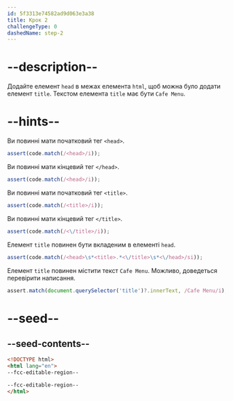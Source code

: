 ```yaml
---
id: 5f3313e74582ad9d063e3a38
title: Крок 2
challengeType: 0
dashedName: step-2
---
```


# --description--

Додайте елемент `head` в межах елемента `html`, щоб можна було додати елемент `title`. Текстом елемента `title` має бути `Cafe Menu`.

# --hints--

Ви повинні мати початковий тег `<head>`.

```js
assert(code.match(/<head>/i));
```

Ви повинні мати кінцевий тег `</head>`.

```js
assert(code.match(/<head>/i));
```

Ви повинні мати початковий тег `<title>`.

```js
assert(code.match(/<title>/i));
```

Ви повинні мати кінцевий тег `</title>`.

```js
assert(code.match(/<\/title>/i));
```

Елемент `title` повинен бути вкладеним в елементі `head`.

```js
assert(code.match(/<head>\s*<title>.*<\/title>\s*<\/head>/si));
```

Елемент `title` повинен містити текст `Cafe Menu`. Можливо, доведеться перевірити написання.

```js
assert.match(document.querySelector('title')?.innerText, /Cafe Menu/i);
```

# --seed--

## --seed-contents--

```html
<!DOCTYPE html>
<html lang="en">
--fcc-editable-region--

--fcc-editable-region--
</html>
```
